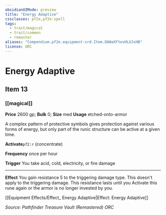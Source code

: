 ```yaml
---
obsidianUIMode: preview
title: "Energy Adaptive"
cssclasses: pf2e,pf2e-spell
tags:
  - trait/magical
  - trait/common
  - remaster
aliases: "Compendium.pf2e.equipment-srd.Item.DAWaXFtevHLUJxHB"
license: ORC
---
```

# Energy Adaptive
## Item 13
### [[magical]]


**Price** 2600 gp; 
**Bulk** 0; **Size** med
**Usage** etched-onto-armor

A complex pattern of protective symbols gives protection against various forms of energy, but only part of the runic structure can be active at a given time.

**Activate**`pf2:r` (concentrate)

**Frequency** once per hour

**Trigger** You take acid, cold, electricity, or fire damage

* * *

**Effect** You gain resistance 5 to the triggering damage type. This doesn't apply to the triggering damage. This resistance lasts until you Activate this rune again or the armor is no longer invested by you.

[[Equipment Effects/Effect_ Energy Adaptive|Effect: Energy Adaptive]]

*Source: Pathfinder Treasure Vault (Remastered)*
*ORC*